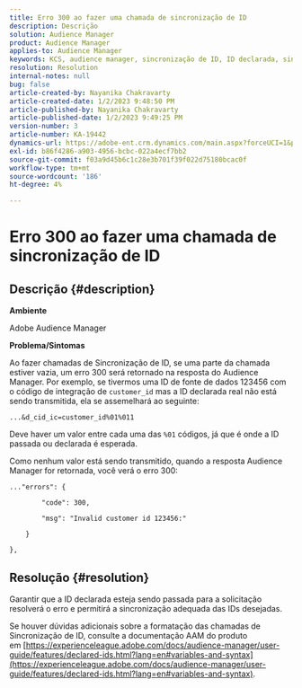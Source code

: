 ```yaml
---
title: Erro 300 ao fazer uma chamada de sincronização de ID
description: Descrição
solution: Audience Manager
product: Audience Manager
applies-to: Audience Manager
keywords: KCS, audience manager, sincronização de ID, ID declarada, sincronização de customerID, id do cliente, sincronização online
resolution: Resolution
internal-notes: null
bug: false
article-created-by: Nayanika Chakravarty
article-created-date: 1/2/2023 9:48:50 PM
article-published-by: Nayanika Chakravarty
article-published-date: 1/2/2023 9:49:25 PM
version-number: 3
article-number: KA-19442
dynamics-url: https://adobe-ent.crm.dynamics.com/main.aspx?forceUCI=1&pagetype=entityrecord&etn=knowledgearticle&id=a715aa3d-e78a-ed11-81ac-6045bd006c82
exl-id: b86f4286-a903-4956-bcbc-022a4ecf7bb2
source-git-commit: f03a9d45b6c1c28e3b701f39f022d75180bcac0f
workflow-type: tm+mt
source-wordcount: '186'
ht-degree: 4%

---
```


# Erro 300 ao fazer uma chamada de sincronização de ID

## Descrição {#description}


<b>Ambiente</b>

Adobe Audience Manager

<b>Problema/Sintomas</b>

Ao fazer chamadas de Sincronização de ID, se uma parte da chamada estiver vazia, um erro 300 será retornado na resposta do Audience Manager. Por exemplo, se tivermos uma ID de fonte de dados 123456 com o código de integração de `customer_id` mas a ID declarada real não está sendo transmitida, ela se assemelhará ao seguinte:

`...&d_cid_ic=customer_id%01%011`

Deve haver um valor entre cada uma das `%01` códigos, já que é onde a ID passada ou declarada é esperada.

Como nenhum valor está sendo transmitido, quando a resposta Audience Manager for retornada, você verá o erro 300:




```
..."errors": {

        "code": 300,

        "msg": "Invalid customer id 123456:"

    }

},
```





## Resolução {#resolution}


Garantir que a ID declarada esteja sendo passada para a solicitação resolverá o erro e permitirá a sincronização adequada das IDs desejadas.

Se houver dúvidas adicionais sobre a formatação das chamadas de Sincronização de ID, consulte a documentação AAM do produto em [https://experienceleague.adobe.com/docs/audience-manager/user-guide/features/declared-ids.html?lang=en#variables-and-syntax](https://experienceleague.adobe.com/docs/audience-manager/user-guide/features/declared-ids.html?lang=en#variables-and-syntax).
